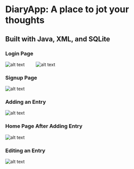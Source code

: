 # DiaryApp: A place to jot your thoughts

## Built with Java, XML, and SQLite

### Login Page
 
![alt text](images/LoginPage.png "Light Mode") &nbsp; &nbsp; &nbsp; &nbsp; ![alt text](images/LoginPageNight.png "Dark Mode")

### Signup Page
![alt text](images/SignUp.png "Light Mode") &nbsp; &nbsp; &nbsp; &nbsp;

### Adding an Entry
![alt text](images/DiaryEntry.png)

### Home Page After Adding Entry
![alt text](images/HomePagePopulated.png)

### Editing an Entry
![alt text](images/EditingEntry.png)



